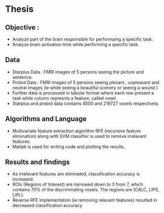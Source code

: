 # Thesis
## Objective :

- Analyze part of the brain responsible for performaing a specific task.
- Analyze brain activation time while performing a specific task.

## Data 
- Starplus Data : FMRI images of 5 persons seeing the picture and sentence.
- Probid Data : FMRI images of 5 persons seeing plesant , unpleasant and neutral images (ie while seeing a beautiful scenery or seeing a wound )
- Further data is processed in tabular format where each row present a task while column represnts a feature, called voxel.
- Starplus and probid data contains 4500 and 219727 voxels respectively.
 

## Algorithms and Language
- Multivariate feature extraction algorithm RFE (recursive feature elimination) along with SVM classifier is used to remove irrelavant features.
- Matlab is used for writing code and plotting the results.

## Results and findings
- As irrelevant features are eliminated, classification accuracy is increased.
- ROIs (Regions of Interest) are narrowed down to 3 from 7, which contains 70% of the discriminating voxels. The regions are (CALC, LIPS, LIPL).
- Reverse RFE implementation (ie removing relavant features) resulted in decreased classification accuracy. 
